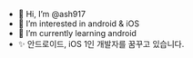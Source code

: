 - 👋 Hi, I’m @ash917
- 👀 I’m interested in android & iOS
- 🌱 I’m currently learning android 
- ✨ 안드로이드, iOS 1인 개발자를 꿈꾸고 있습니다.
<!---
ash917/ash917 is a ✨ special ✨ repository because its `README.md` (this file) appears on your GitHub profile.
You can click the Preview link to take a look at your changes.
--->
